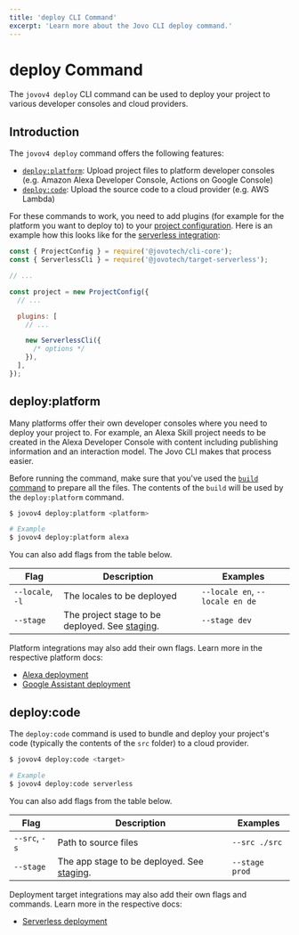 ```yaml
---
title: 'deploy CLI Command'
excerpt: 'Learn more about the Jovo CLI deploy command.'
---
```


# deploy Command

The `jovov4 deploy` CLI command can be used to deploy your project to various developer consoles and cloud providers.

## Introduction

The `jovov4 deploy` command offers the following features:

- [`deploy:platform`](#deploy:platform): Upload project files to platform developer consoles (e.g. Amazon Alexa Developer Console, Actions on Google Console)
- [`deploy:code`](#deploy:platform): Upload the source code to a cloud provider (e.g. AWS Lambda)

For these commands to work, you need to add plugins (for example for the platform you want to deploy to) to your [project configuration](./project-config.md). Here is an example how this looks like for the [serverless integration](https://www.jovo.tech/marketplace/target-serverless):

```js
const { ProjectConfig } = require('@jovotech/cli-core');
const { ServerlessCli } = require('@jovotech/target-serverless');

// ...

const project = new ProjectConfig({
  // ...

  plugins: [
    // ...

    new ServerlessCli({
      /* options */
    }),
  ],
});
```

## deploy:platform

Many platforms offer their own developer consoles where you need to deploy your project to. For example, an Alexa Skill project needs to be created in the Alexa Developer Console with content including publishing information and an interaction model. The Jovo CLI makes that process easier.

Before running the command, make sure that you've used the [`build` command](./build-command.md) to prepare all the files. The contents of the `build` will be used by the `deploy:platform` command.

```sh
$ jovov4 deploy:platform <platform>

# Example
$ jovov4 deploy:platform alexa
```

You can also add flags from the table below.

| Flag             | Description                                                                   | Examples                        |
| ---------------- | ----------------------------------------------------------------------------- | ------------------------------- |
| `--locale`, `-l` | The locales to be deployed                                                    | `--locale en`, `--locale en de` |
| `--stage`        | The project stage to be deployed. See [staging](./project-config.md#staging). | `--stage dev`                   |

Platform integrations may also add their own flags. Learn more in the respective platform docs:

- [Alexa deployment](https://www.jovo.tech/marketplace/platform-alexa/cli-commands#deploy)
- [Google Assistant deployment](https://www.jovo.tech/marketplace/platform-googleassistant/cli-commands#deploy)

## deploy:code

The `deploy:code` command is used to bundle and deploy your project's code (typically the contents of the `src` folder) to a cloud provider.

```sh
$ jovov4 deploy:code <target>

# Example
$ jovov4 deploy:code serverless
```

You can also add flags from the table below.

| Flag          | Description                                                                      | Examples       |
| ------------- | -------------------------------------------------------------------------------- | -------------- |
| `--src`, `-s` | Path to source files                                                             | `--src ./src`  |
| `--stage`     | The app stage to be deployed. See [staging](https://www.jovo.tech/docs/staging). | `--stage prod` |

Deployment target integrations may also add their own flags and commands. Learn more in the respective docs:

- [Serverless deployment](https://www.jovo.tech/marketplace/target-serverless)
